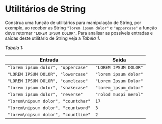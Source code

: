 # Utilitários de String

Construa uma função de utilitários para manipulação de String, por exemplo, ao receber as String `"lorem ipsum dolor"` e `"uppercase"` a função deve retornar `"LOREM IPSUM DOLOR"`. Para analisar as possíveis entradas e saídas deste utilitário de String veja a _Tabela 1_.

_Tabela 1:_

| Entrada                             | Saída                 |
| ----------------------------------- | --------------------- |
| `"lorem ipsum dolor", "uppercase"`  | `"LOREM IPSUM DOLOR"` |
| `"LOREM IPSUM DOLOR", "lowercase"`  | `"lorem ipsum dolor"` |
| `"LOREM IPSUM DOLOR", "camelcase"`  | `"Lorem Ipsum Dolor"` |
| `"lorem ipsum dolor", "snakecase"`  | `"lorem_ipsum_dolor"` |
| `"lorem ipsum dolor", "reverse"`    | `"rolod muspi merol"` |
| `"lorem\nipsum dolor", "countchar"` | `17`                  |
| `"lorem\nipsum dolor", "countword"` | `3`                   |
| `"lorem\nipsum dolor", "countline"` | `2`                   |
